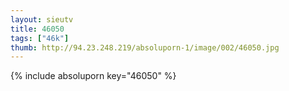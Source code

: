 ```yaml
--- 
layout: sieutv
title: 46050
tags: ["46k"]
thumb: http://94.23.248.219/absoluporn-1/image/002/46050.jpg
---
```

{% include absoluporn key="46050" %} 
